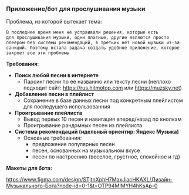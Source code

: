 <h3><b>Приложение/бот для прослушивания музыки</b></h3> 

Проблема, из которой вытекает тема:

    В последнее время меня не устраивали решения, которые есть 
    для прослушивания музыки, одни платные, другие являются просто 
    плеером без системы рекомендаций, в третьих нет новой музыки из-за 
    санкций. Поэтому встала задача создать удобное приложение, которое 
    закроет все эти проблемы

<b>Требования:</b>

- <b>Поиск любой песни в интернете</b> 
  - Парсинг песни по ее названию или тексту песни
    (неплохо подходит сайт: https://rus.hitmotop.com или https://muzsky.net)
- <b>Добавление песни в плейлист</b>
  - Сохранение в базе данных песни под конкретным плейлистом для последущего использованния
- <b>Проигрывание плейлиста</b>
  - Вывод первых 10 песен и навигация вперед/назад по кнопкам
  - Проигрывание рандомных песен из плейлиста
- <b>Система рекомендаций (идельный ориентир: Яндекс Музыка)</b>
  - Основные требования:
    - предложение популярных песен
    - песен, основанных на музыкальном вкусе 
    - песен по настроению (веселое, грустное, спокойное и тд)


<b>Макеты для бота:</b>

https://www.figma.com/design/STjtnXphH7MaxJiacHKAXL/Дизайн-Музыкального-Бота?node-id=0-1&t=OTP94MIMYH4hKsAp-0